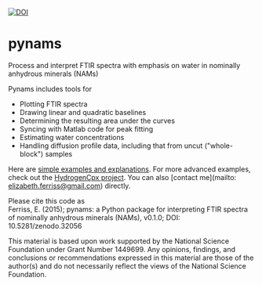 [![DOI](https://zenodo.org/badge/18718/EFerriss/pynams.svg)](https://zenodo.org/badge/latestdoi/18718/EFerriss/pynams)
# pynams
Process and interpret FTIR spectra with emphasis on water in nominally anhydrous minerals (NAMs)

Pynams includes tools for
* Plotting FTIR spectra
* Drawing linear and quadratic baselines
* Determining the resulting area under the curves
* Syncing with Matlab code for peak fitting
* Estimating water concentrations
* Handling diffusion profile data, including that from uncut ("whole-block") samples  
 
Here are [simple examples and explanations](https://github.com/EFerriss/pynams/blob/master/EXAMPLES.ipynb). For more advanced examples, check out the [HydrogenCpx project](https://github.com/EFerriss/HydrogenCpx). You can also [contact me](mailto: elizabeth.ferriss@gmail.com) directly.  

Please cite this code as  
Ferriss, E. (2015); pynams: a Python package for interpreting FTIR spectra of nominally anhydrous minerals (NAMs), v0.1.0; DOI: 10.5281/zenodo.32056

This material is based upon work supported by the National Science Foundation under Grant Number 1449699. Any opinions, findings, and conclusions or recommendations expressed in this material are those of the author(s) and do not necessarily reflect the views of the National Science Foundation.


